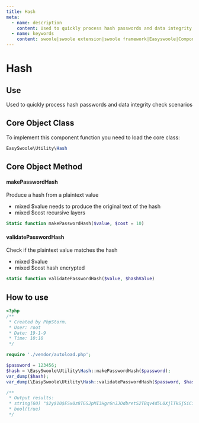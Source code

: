 ```yaml
---
title: Hash
meta:
  - name: description
    content: Used to quickly process hash passwords and data integrity check scenarios.
  - name: keywords
    content: swoole|swoole extension|swoole framework|Easyswoole|Component Library|Miscellaneous Tools|Hash
---
```


# Hash



## Use

Used to quickly process hash passwords and data integrity check scenarios



## Core Object Class

To implement this component function you need to load the core class:

```php
EasySwoole\Utility\Hash
```



## Core Object Method



#### makePasswordHash

Produce a hash from a plaintext value

- mixed $value needs to produce the original text of the hash
- mixed $cost recursive layers

```php
Static function makePasswordHash($value, $cost = 10)
```



#### validatePasswordHash

Check if the plaintext value matches the hash

- mixed $value
- mixed $cost hash encrypted
```php
static function validatePasswordHash($value, $hashValue)
```



## How to use

```php
<?php
/**
 * Created by PhpStorm.
 * User: root
 * Date: 19-1-9
 * Time: 10:10
 */

require './vendor/autoload.php';

$password = 123456;
$hash = \EasySwoole\Utility\Hash::makePasswordHash($password);
var_dump($hash);
var_dump(\EasySwoole\Utility\Hash::validatePasswordHash($password, $hash));

/**
 * Output results:
 * string(60) "$2y$10$ESx0z8TGSJpMI3Hgr6nJJOdbretS2TBqv4d5L0XjlTkSjSiCiq/f6"
 * bool(true) 
 */
```

